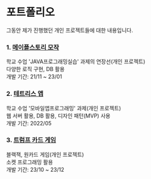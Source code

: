 # 포트폴리오
그동안 제가 진행했던 개인 프로젝트들에 대한 내용입니다.

### 1. [메이플스토리 모작](https://github.com/slllldka/MyGame)
학교 수업 'JAVA프로그래밍실습' 과제의 연장선(개인 프로젝트)<br>
다양한 로직 구현, DB 활용<br>
개발 기간: 21/11 ~ 23/01

### 2. [테트리스 앱](https://github.com/slllldka/Tetris_App)
학교 수업 '모바일앱프로그래밍' 과제(개인 프로젝트)<br>
웹 서버 활용, DB 활용, 디자인 패턴(MVP) 사용<br>
개발 기간: 2022/05

### 3. [트럼프 카드 게임](https://github.com/slllldka/Trump_Card_Game)
블랙잭, 원카드 게임(개인 프로젝트)<br>
소켓 프로그래밍 활용<br>
개발 기간: 23/10 ~ 23/12
